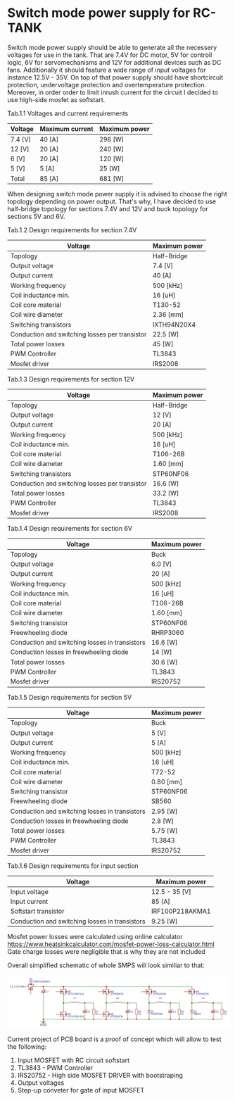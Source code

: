 # Switch mode power supply for RC-TANK
Switch mode power supply should be able to generate all the necessery voltages for use in the tank. That are 7.4V for DC motor, 5V for controll logic, 6V for servomechanisms and 12V for additional devices such as DC fans. Additionally it should feature a wide range of input voltages for instance 12.5V - 35V. On top of that power supply should have shortcircuit protection, undervoltage protection and overtemperature protection. Moreover, in order order to limit inrush current for the circuit I decided to use high-side mosfet as softstart.

Tab.1.1 Voltages and current requirements

| Voltage | Maximum current | Maximum power|
|-----------|--------|---------|
| 7.4 [V]   | 40 [A] | 296 [W] |
| 12 [V]    | 20 [A] | 240 [W] |
| 6 [V]     | 20 [A] | 120 [W] |
| 5 [V]     | 5 [A]  | 25 [W]  |
| Total     | 85 [A] | 681 [W] |

When designing switch mode power supply it is advised to choose the right topology depending on power output. That's why, I have decided to use half-bridge topology for sections 7.4V and 12V and buck topology for sections 5V and 6V.

Tab.1.2 Design requirements for section 7.4V

| Voltage | Maximum power|
|-----------|---------|
| Topology| Half-Bridge |
| Output voltage | 7.4 [V]|
| Output current | 40 [A]|
| Working frequency | 500 [kHz] |
| Coil inductance min. | 16 [uH] |
| Coil core material | T130-52 |
| Coil wire diameter | 2.36 [mm] |
| Switching transistors | IXTH94N20X4 |
| Conduction and switching losses per transistor | 22.5 [W] |
| Total power losses| 45 [W]|
| PWM Controller | TL3843 |
| Mosfet driver | IRS2008 |

Tab.1.3 Design requirements for section 12V

| Voltage | Maximum power|
|-----------|---------|
| Topology| Half-Bridge |
| Output voltage | 12 [V]|
| Output current | 20 [A]|
| Working frequency | 500 [kHz] |
| Coil inductance min. | 16 [uH] |
| Coil core material | T106-26B |
| Coil wire diameter | 1.60 [mm] |
| Switching transistors | STP60NF06 |
| Conduction and switching losses per transistor | 16.6 [W]|
| Total power losses | 33.2 [W]|
| PWM Controller | TL3843 |
| Mosfet driver | IRS2008 |

Tab.1.4 Design requirements for section 6V

| Voltage | Maximum power|
|-----------|---------|
| Topology| Buck |
| Output voltage | 6.0 [V]|
| Output current | 20 [A]|
| Working frequency | 500 [kHz] |
| Coil inductance min. | 16 [uH] |
| Coil core material | T106-26B |
| Coil wire diameter | 1.60 [mm] |
| Switching transistor | STP60NF06 |
| Freewheeling diode| RHRP3060|
| Conduction and switching losses in transistors | 16.6 [W] |
| Conduction losses in freewheeling diode| 14 [W]|
| Total power losses | 30.6 [W]|
| PWM Controller | TL3843 |
| Mosfet driver | IRS20752 |

Tab.1.5 Design requirements for section 5V

| Voltage | Maximum power|
|-----------|---------|
| Topology| Buck |
| Output voltage | 5 [V]|
| Output current | 5 [A]|
| Working frequency | 500 [kHz] |
| Coil inductance min. | 16 [uH] |
| Coil core material | T72-52 |
| Coil wire diameter | 0.80 [mm] |
| Switching transistor | STP60NF06 |
| Freewheeling diode| SB560 |
| Conduction and switching losses in transistors | 2.95 [W] |
| Conduction losses in freewheeling diode| 2.8 [W]|
| Total power losses | 5.75 [W]|
| PWM Controller | TL3843 |
| Mosfet driver | IRS20752 |

Tab.1.6 Design requirements for input section

| Voltage | Maximum power|
|-----------|---------|
| Input voltage | 12.5 - 35 [V]|
| Input current | 85 [A]|
| Softstart transistor | IRF100P218AKMA1 |
| Conduction and switching losses in transistors | 9.25 [W] |

Mosfet power losses were calculated using online calculator https://www.heatsinkcalculator.com/mosfet-power-loss-calculator.html   
Gate charge losses were negligible that is why they are not included

Overall simplified schematic of whole SMPS will look similiar to that:

<picture>
 <source media="(prefers-color-scheme: dark)" srcset="SMPS_Simplified.PNG">
 <source media="(prefers-color-scheme: light)" srcset="SMPS_Simplified.PNG">
 <img alt="YOUR-ALT-TEXT" src="SMPS_Simplified.PNG">
</picture>

Current project of PCB board is a proof of concept which will allow to test the following:
1. Input MOSFET with RC circuit softstart   
2. TL3843 - PWM Controller   
3. IRS20752 - High side MOSFET DRIVER with bootstraping   
4. Output voltages   
5. Step-up conveter for gate of input MOSFET